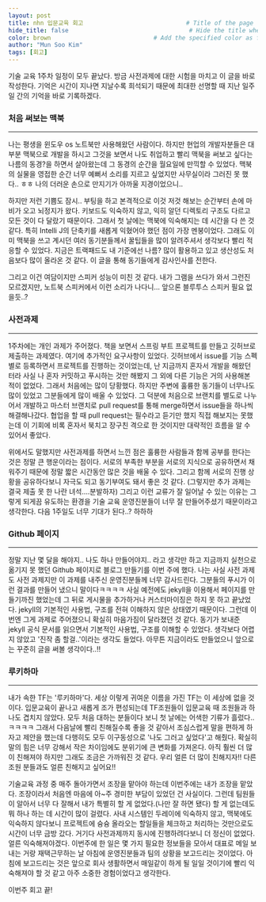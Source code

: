 ```yaml
---
layout: post
title: nhn 입문교육 회고                             # Title of the page
hide_title: false                                  # Hide the title when displaying the post, but shown in lists of poststhumbnail: "assets/img/thumbnails/sample-th.png"  # Add 
color: brown                             # Add the specified color as feature image, and change link colors in post
author: "Mun Soo Kim"
tags: [회고]
---
```


 기술 교육 1주차 일정이 모두 끝났다. 방금 사전과제에 대한 시험을 마치고 이 글을 바로 작성한다. 기억은 시간이 지나면 지날수록 희석되기 때문에 최대한 선명할 때 지난 일주일 간의 기억을 바로 기록하겠다. 

### 처음 써보는 맥북

---

 나는 평생을 윈도우 os 노트북만 사용해왔던 사람이다. 하지만 현업의 개발자분들은 대부분 맥북으로 개발을 하시고 그것을 보면서 나도 취업하고 빨리 맥북을 써보고 싶다는 나름의 동경?을 하면서 살아왔는데 그 동경의 순간을 월요일에 만끽할 수 있었다. 맥북의 실물을 영접한 순간 너무 예뻐서 소리를 지르고 싶었지만 사무실이라 그러진 못 했다.. ㅎㅎ 나의 더러운 손으로 만지기가 아까울 지경이었으니.. 

 하지만 저런 기쁨도 잠시.. 부팅을 하고 본격적으로 이것 저것 해보는 순간부터 손에 마비가 오고 뇌정지가 왔다. 키보드도 익숙하지 않고, 익히 알던 디렉토리 구조도 다르고 모든 것이 다 달랐기 때문이다. 그래서 첫 날에는 맥북에 익숙해지는 데 시간을 다 쓴 것 같다. 특히 Intelli J의 단축키를 새롭게 익혔어야 했던 점이 가장 멘붕이었다. 그래도 이미 맥북을 쓰고 계시던 여러 동기분들께서 꿀팁들을 많이 알려주셔서 생각보다 빨리 적응할 수 있었다. 지금은 트랙패드도 내 기준에선 나름? 많이 활용하고 있고 생산성도 처음보다 많이 올라온 것 같다. 이 글을 통해 동기들에게 감사인사를 전한다.

 그리고 이건 여담이지만 스피커 성능이 미친 것 같다. 내가 그램을 쓰다가 와서 그런진 모르겠지만, 노트북 스피커에서 이런 소리가 나다니... 앞으론 블루투스 스피커 필요 없을듯..? 

### 사전과제

---

 1주차에는 개인 과제가 주어졌다. 책을 보면서 스프링 부트 프로젝트를 만들고 깃허브로 제출하는 과제였다. 여기에 추가적인 요구사항이 있었다. 깃허브에서 issue를 기능 스펙별로 등록하면서 프로젝트를 진행하는 것이었는데, 난 지금까지 혼자서 개발을 해왔던 터라 사실 나 혼자 커밋하고 푸시하는 것만 해봤지 그 외에 다른 기능은 거의 사용해본 적이 없었다. 그래서 처음에는 많이 당황했다. 하지만 주변에 훌륭한 동기들이 너무나도 많이 있었고 그분들에게 많이 배울 수 있었다. 그 덕분에 처음으로 브랜치를 별도로 나누어서 개발하고 마스터 브랜치로 pull request를 통해 merge하면서 issue들을 하나씩 해결해나갔다. 협업을 할 때 pull request는 필수라고 듣기만 했지 직접 해보지는 못했는데 이 기회에 비록 혼자서 북치고 장구친 격으로 한 것이지만 대략적인 흐름을 알 수 있어서 좋았다. 

 위에서도 말했지만 사전과제를 하면서 느낀 점은 훌륭한 사람들과 함께 공부를 한다는 것은 정말 큰 행운이라는 점이다. 서로의 부족한 부분을 서로의 지식으로 공유하면서 채워주기 때문에 정말 짧은 시간동안 많은 것을 배울 수 있다. 그리고 함께 서로의 진행 상황을 공유하다보니 자극도 되고 동기부여도 돼서 좋은 것 같다. (그렇지만 추가 과제는 결국 제출 못 한 나란 녀석....분발하자) 그리고 이런 교류가 잘 일어날 수 있는 이유는 그렇게 되게끔 유도하는 환경을 기술 교육 운영진분들이 너무 잘 만들어주셨기 때문이라고 생각한다. 다음 1주일도 너무 기대가 된다..? 하하하

### Github 페이지

---

 정말 지난 몇 달을 해야지.. 나도 하나 만들어야지.. 라고 생각만 하고 지금까지 실천으로 옮기지 못 했던 Github 페이지로 블로그 만들기를 이번 주에 했다. 나는 사실 사전 과제도 사전 과제지만 이 과제를 내주신 운영진분들께 너무 감사드린다. 그분들의 푸시가 이런 결과를 만들어 냈으니 말이다ㅋㅋㅋㅋ 사실 예전에도 jekyll을 이용해서 페이지를 만들기까진 했었는데 그 뒤로 게시물을 추가하거나 커스터마이징은 하지 못 하고 끝났었다. jekyll의 기본적인 사용법, 구조를 전혀 이해하지 않은 상태였기 때문이다. 그런데 이번엔 그게 과제로 주어졌으니 확실히 마음가짐이 달라졌던 것 같다. 동기가 보내준 jekyll 공식 문서를 읽으면서 기본적인 사용법, 구조를 이해할 수 있었다. 생각보다 어렵지 않았고 '진작 좀 할걸..'이라는 생각도 들었다. 아무튼 지금이라도 만들었으니 앞으로는 꾸준히 글을 써볼 생각이다..!!

### 루키하마

---

 내가 속한 TF는 '루키하마'다. 세상 이렇게 귀여운 이름을 가진 TF는 이 세상에 없을 것이다. 입문교육이 끝나고 새롭게 조가 편성되는데 TF조원들이 입문교육 때 조원들과 하나도 겹치지 않았다. 모두 처음 대하는 분들이다 보니 첫 날에는 어색한 기류가 흘렀다.. ㅋㅋㅋㅋ 그래서 다음날에 빨리 친해질수록 좋을 것 같아서 조심스럽게 말을 편하게 하자고 제안을 했는데 다행히도 모두 이구동성으로 '나도 그러고 싶었다'고 해줬다. 확실히 말의 힘은 너무 강해서 작은 차이임에도 분위기에 큰 변화를 가져온다. 아직 훨씬 더 많이 친해져야 하지만 그래도 조금은 가까워진 것 같다. 우리 얼른 더 많이 친해지자!! 다른 조원 분들과도 얼른 친해지고 싶어요!!

 기술교육 과정 중 매주 돌아가면서 조장을 맡아야 하는데 이번주에는 내가 조장을 맡았다. 조장이라서 처음엔 마음에 아~주 경미한 부담이 있었던 건 사실이다. 그런데 팀원들이 알아서 너무 다 잘해서 내가 특별히 할 게 없었다.(나만 잘 하면 됐다) 할 게 없는데도 뭐 하나 하는 데 시간이 많이 걸렸다. 사내 시스템인 두레이에 익숙하지 않고, 맥북에도 익숙하지 않다보니 프로젝트에 슝슝 올라오는 할일들을 체크하고 처리하는 것만으로도 시간이 너무 금방 갔다. 거기다 사전과제까지 동시에 진행하려다보니 더 정신이 없었다. 얼른 익숙해져야겠다. 이번주에 한 일은 몇 가지 필요한 정보들을 모아서 대표로 메일 보내는 거랑 재택근무하는 날 아침에 운영진분들과 팀의 상황을 보고드리는 것이었다. 아침에 보고드리는 것은 앞으로 회사 생활하면서 매일같이 하게 될 일일 것이기에 빨리 익숙해져야 할 것 같고 아주 소중한 경험이었다고 생각한다. 

 
이번주 회고 끝!

 